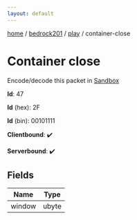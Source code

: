 ```yaml
---
layout: default
---
```


[home](/)  /  [bedrock201](/protocol/bedrock201)  /  [play](/protocol/bedrock201/play)  /  container-close

# Container close

Encode/decode this packet in [Sandbox](../../../sandbox/bedrock201#Play.ContainerClose)

**Id**: 47

**Id** (hex): 2F

**Id** (bin): 00101111

**Clientbound**: ✔️

**Serverbound**: ✔️

## Fields

Name | Type
---|---
window | ubyte
